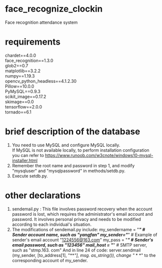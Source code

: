 # face_recognize_clockin
Face recognition attendance system  

# requirements
chardet==4.0.0  
face_recognition==1.3.0  
glob2==0.7  
matplotlib==3.2.2  
numpy==1.19.3  
opencv_python_headless==4.1.2.30  
Pillow==10.0.0  
PyMySQL==0.9.3  
scikit_image==0.17.2  
skimage==0.0  
tensorflow==2.0.0  
tornado==6.1  

# brief description of the database
1. You need to use MySQL and configure MySQL locally.  
If MySQL is not available locally, to perform installation configuration you can refer to https://www.runoob.com/w3cnote/windows10-mysql-installer.html  
2. Remember the root name and password in step 1, and modify "mysqluser" and "mysqlpassword" in methods/setdb.py.
3. Execute setdb.py.

# other declarations
1. sendemail.py : This file involves password recovery when the account password is lost, which requires the administrator's email account and password. It involves personal privacy and needs to be modified according to each individual's situation.
2. The modifications of sendemail.py include:
   my_sendername = "***"       # Sender account name, such as "yangfan"
   my_sender="***"    	       # Example of sender's email account "1224556@163.com"
   my_pass = "***"             # Sender's email password, such as "123456"
   mail_host = "***"           # SMTP server, such as "stmp.163. com"
   And in line 24 of code: server.sendmail (my_sender, [to_address[1], "***"], msg. as_string()), change "* * *" to the corresponding account of my_sender.
